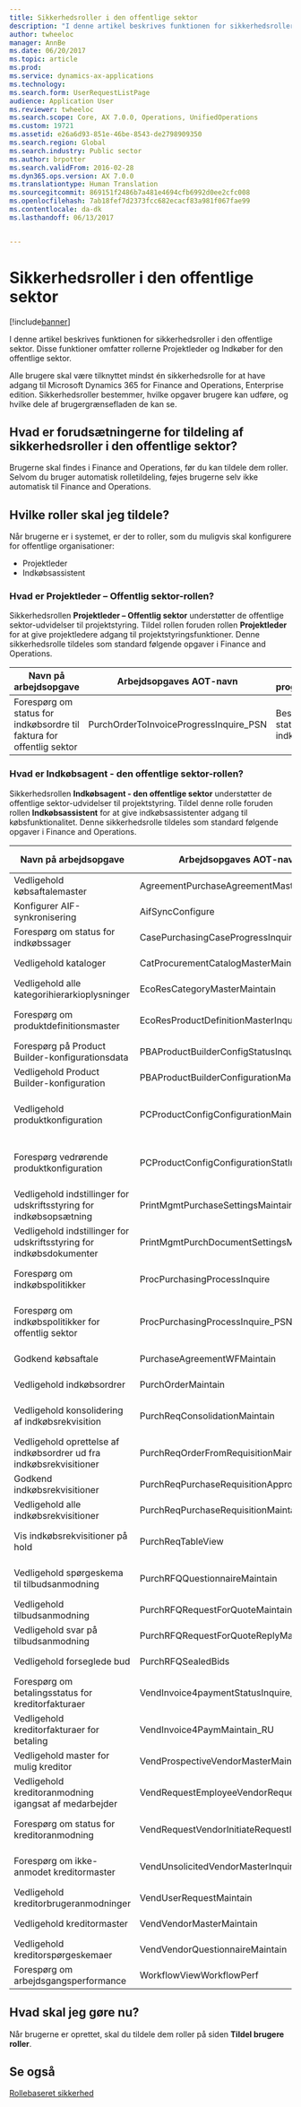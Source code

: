 ```yaml
---
title: Sikkerhedsroller i den offentlige sektor
description: "I denne artikel beskrives funktionen for sikkerhedsroller i den offentlige sektor. Disse funktioner omfatter rollerne Projektleder og Indkøber for den offentlige sektor."
author: twheeloc
manager: AnnBe
ms.date: 06/20/2017
ms.topic: article
ms.prod: 
ms.service: dynamics-ax-applications
ms.technology: 
ms.search.form: UserRequestListPage
audience: Application User
ms.reviewer: twheeloc
ms.search.scope: Core, AX 7.0.0, Operations, UnifiedOperations
ms.custom: 19721
ms.assetid: e26a6d93-851e-46be-8543-de2798909350
ms.search.region: Global
ms.search.industry: Public sector
ms.author: brpotter
ms.search.validFrom: 2016-02-28
ms.dyn365.ops.version: AX 7.0.0
ms.translationtype: Human Translation
ms.sourcegitcommit: 869151f2486b7a481e4694cfb6992d0ee2cfc008
ms.openlocfilehash: 7ab18fef7d2373fcc682ecacf83a981f067fae99
ms.contentlocale: da-dk
ms.lasthandoff: 06/13/2017


---
```


# <a name="security-roles-in-the-public-sector"></a>Sikkerhedsroller i den offentlige sektor

[!include[banner](../includes/banner.md)]


I denne artikel beskrives funktionen for sikkerhedsroller i den offentlige sektor. Disse funktioner omfatter rollerne Projektleder og Indkøber for den offentlige sektor.

Alle brugere skal være tilknyttet mindst én sikkerhedsrolle for at have adgang til Microsoft Dynamics 365 for Finance and Operations, Enterprise edition. Sikkerhedsroller bestemmer, hvilke opgaver brugere kan udføre, og hvilke dele af brugergrænsefladen de kan se.

## <a name="what-are-the-prerequisites-for-assigning-security-roles-in-the-public-sector"></a>Hvad er forudsætningerne for tildeling af sikkerhedsroller i den offentlige sektor?
Brugerne skal findes i Finance and Operations, før du kan tildele dem roller. Selvom du bruger automatisk rolletildeling, føjes brugerne selv ikke automatisk til Finance and Operations.

## <a name="which-roles-do-i-have-to-assign"></a>Hvilke roller skal jeg tildele?
Når brugerne er i systemet, er der to roller, som du muligvis skal konfigurere for offentlige organisationer:

-   Projektleder
-   Indkøbsassistent

### <a name="what-is-the-project-manager---public-sector-role"></a>Hvad er Projektleder – Offentlig sektor-rollen?

Sikkerhedsrollen **Projektleder – Offentlig sektor** understøtter de offentlige sektor-udvidelser til projektstyring. Tildel rollen foruden rollen **Projektleder** for at give projektledere adgang til projektstyringsfunktioner. Denne sikkerhedsrolle tildeles som standard følgende opgaver i Finance and Operations.

| Navn på arbejdsopgave                                                         | Arbejdsopgaves AOT-navn                           | Beskrivelse af programadgangsrettighed                                                                |
|-------------------------------------------------------------------|-----------------------------------------|---------------------------------------------------------------------------------|
| Forespørg om status for indkøbsordre til faktura for offentlig sektor | PurchOrderToInvoiceProgressInquire\_PSN | Besvar forespørgsler om status for processen indkøbsordre til faktura. |

### <a name="what-is-the-purchasing-agent---public-sector-role"></a>Hvad er Indkøbsagent - den offentlige sektor-rollen?

Sikkerhedsrollen **Indkøbsagent - den offentlige sektor** understøtter de offentlige sektor-udvidelser til projektstyring. Tildel denne rolle foruden rollen **Indkøbsassistent** for at give indkøbsassistenter adgang til købsfunktionalitet. Denne sikkerhedsrolle tildeles som standard følgende opgaver i Finance and Operations.

| Navn på arbejdsopgave                                                       | Arbejdsopgaves AOT-navn                            | Beskrivelse af programadgangsrettighed                                                                                        |
|-----------------------------------------------------------------|------------------------------------------|---------------------------------------------------------------------------------------------------------|
| Vedligehold købsaftalemaster                              | AgreementPurchaseAgreementMasterMaintain | Vedligehold oplysninger om købsaftaler.                                                            |
| Konfigurer AIF-synkronisering                                   | AifSyncConfigure                         | Angiv filtre på porte.                                                                               |
| Forespørg om status for indkøbssager                           | CasePurchasingCaseProgressInquire        | Besvar forespørgsler om status for indkøbssager.                                              |
| Vedligehold kataloger                                               | CatProcurementCatalogMasterMaintain      | Vedligehold alle typer kataloger.                                                                         |
| Vedligehold alle kategorihierarkioplysninger                         | EcoResCategoryMasterMaintain             | Vedligehold kategorier.                                                                                    |
| Forespørg om produktdefinitionsmaster                         | EcoResProductDefinitionMasterInquire     | Besvar forespørgsler om masterdata for produktdefinitioner.                                         |
| Forespørg på Product Builder-konfigurationsdata                 | PBAProductBuilderConfigStatusInquire     | Åbn og gennemse Product Builder-konfigurationer.                                                         |
| Vedligehold Product Builder-konfiguration                          | PBAProductBuilderConfigurationMaintain   | Rediger og opdater Product Builder-konfigurationer.                                                         |
| Vedligehold produktkonfiguration                                  | PCProductConfigConfigurationMaintain     | Vedligehold en begrænsningsbaseret konfiguration for produktkonfigurationsmodeller.                             |
| Forespørg vedrørende produktkonfiguration                              | PCProductConfigConfigurationStatInquir   | Besvar forespørgsler om konfigurationsmasterdata for begrænsningsbaserede produktkonfigurationsmodeller. |
| Vedligehold indstillinger for udskriftsstyring for indkøbsopsætning               | PrintMgmtPurchaseSettingsMaintain        | Vedligehold indstillinger for udskriftsstyring for indkøbsopsætninger.                                                 |
| Vedligehold indstillinger for udskriftsstyring for indkøbsdokumenter            | PrintMgmtPurchDocumentSettingsMaintain   | Vedligehold indstillinger for udskriftsstyring for indkøbsdokumenter.                                              |
| Forespørg om indkøbspolitikker                                | ProcPurchasingProcessInquire             | Besvar forespørgsler om politikker, der styrer indkøbsprocessen.                                 |
| Forespørg om indkøbspolitikker for offentlig sektor              | ProcPurchasingProcessInquire\_PSN        | Besvar forespørgsler om politikker for den offentlige sektor, der styrer indkøbsprocessen.                   |
| Godkend købsaftale                                      | PurchaseAgreementWFMaintain              | Gennemse og godkend købsaftaler i en arbejdsgang.                                                   |
| Vedligehold indkøbsordrer                                        | PurchOrderMaintain                       | Dokumentér og registrer indkøbsordrer.                                                                    |
| Vedligehold konsolidering af indkøbsrekvisition                     | PurchReqConsolidationMaintain            | Vedligehold konsolideringsprocessen for indkøbsrekvisitionen.                                                |
| Vedligehold oprettelse af indkøbsordrer ud fra indkøbsrekvisitioner | PurchReqOrderFromRequisitionMaintain     | Frigiv indkøbsordrer ud fra indkøbsrekvisitioner.                                                     |
| Godkend indkøbsrekvisitioner                                   | PurchReqPurchaseRequisitionApprove       | Bekræft og godkend indkøbsrekvisitioner.                                                            |
| Vedligehold alle indkøbsrekvisitioner                              | PurchReqPurchaseRequisitionMaintainAll   | Rediger og opdater indkøbsrekvisitioner.                                                                  |
| Vis indkøbsrekvisitioner på hold                              | PurchReqTableView                        | Åbn og gennemse indkøbsrekvisitioner, der er på hold.                                                 |
| Vedligehold spørgeskema til tilbudsanmodning                    | PurchRFQQuestionnaireMaintain            | Rediger og opdater spørgeskemaer til tilbudsanmodning.                                             |
| Vedligehold tilbudsanmodning                                  | PurchRFQRequestForQuoteMaintain          | Rediger og opdater tilbudsanmodninger.                                                                                   |
| Vedligehold svar på tilbudsanmodning                          | PurchRFQRequestForQuoteReplyMaintain     | Rediger og opdater svar på tilbudsanmodninger.                                                                            |
| Vedligehold forseglede bud                                            | PurchRFQSealedBids                       | Rediger og opdater forseglet bud.                                                                            |
| Forespørg om betalingsstatus for kreditorfakturaer                | VendInvoice4paymentStatusInquire\_RU     | Besvar forespørgsler om betalingsstatus for kreditorfakturaer.                                      |
| Vedligehold kreditorfakturaer for betaling                            | VendInvoice4PaymMaintain\_RU             | Rediger og opdater kreditorfakturaer for betaling.                                                            |
| Vedligehold master for mulig kreditor                              | VendProspectiveVendorMasterMaintain      | Rediger og opdater master for mulig kreditor.                                                          |
| Vedligehold kreditoranmodning igangsat af medarbejder                     | VendRequestEmployeeVendorRequestMaintain | Dokumentér og registrer kreditoranmodning igangsat af medarbejder.                                                 |
| Forespørg om status for kreditoranmodning                    | VendRequestVendorInitiateRequestInquire  | Besvar forespørgsler om status for anmodninger igangsat af kreditor.                                     |
| Forespørg om ikke-anmodet kreditormaster                          | VendUnsolicitedVendorMasterInquire       | Besvar forespørgsler om masterdata for ikke-anmodet kreditor.                                              |
| Vedligehold kreditorbrugeranmodninger                                   | VendUserRequestMaintain                  | Vedligehold og send kreditorbrugers anmodninger.                                                               |
| Vedligehold kreditormaster                                          | VendVendorMasterMaintain                 | Rediger og opdater master for kreditor.                                                                      |
| Vedligehold kreditorspørgeskemaer                                  | VendVendorQuestionnaireMaintain          | Opret og opdater oplysninger om kreditorspørgeskemaer.                                                     |
| Forespørg om arbejdsgangsperformance                               | WorkflowViewWorkflowPerf                 | Få vist rapporter om arbejdsgangsperformance.                                                        |

## <a name="what-do-i-do-next"></a>Hvad skal jeg gøre nu?
Når brugerne er oprettet, skal du tildele dem roller på siden **Tildel brugere roller**.

<a name="see-also"></a>Se også
--------

[Rollebaseret sikkerhed](/dynamics365/unified-operations/dev-itpro/sysadmin/role-based-security)




